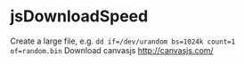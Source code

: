 # jsDownloadSpeed
Create a large file, e.g. 
```dd if=/dev/urandom bs=1024k count=1 of=random.bin```
Download canvasjs http://canvasjs.com/
